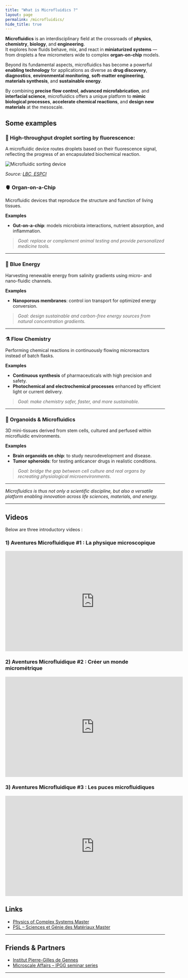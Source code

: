 ```yaml
---
title: "What is Microfluidics ?"
layout: page
permalink: /microfluidics/
hide_title: true
---
```


**Microfluidics** is an interdisciplinary field at the crossroads of **physics**, **chemistry**, **biology**, and **engineering**.  
It explores how fluids behave, mix, and react in **miniaturized systems** — from droplets a few micrometers wide to complex **organ-on-chip** models.  

Beyond its fundamental aspects, microfluidics has become a powerful **enabling technology** for applications as diverse as **drug discovery**, **diagnostics**, **environmental monitoring**, **soft-matter engineering**, **materials synthesis**, and **sustainable energy**.  

By combining **precise flow control**, **advanced microfabrication**, and **interfacial science**, microfluidics offers a unique platform to **mimic biological processes**, **accelerate chemical reactions**, and **design new materials** at the mesoscale.


## Some examples

### 🌈 High-throughput droplet sorting by fluorescence:

 A microfluidic device routes droplets based on their fluorescence signal, reflecting the progress of an encapsulated biochemical reaction.  


![Microfluidic sorting device](https://microfluidics-master.fr/wp-content/uploads/2019/01/lbc-sorting.gif)

*Source: [LBC, ESPCI](http://www.lbc.espci.fr)*

### 🫀 Organ-on-a-Chip
Microfluidic devices that reproduce the structure and function of living tissues.

**Examples**
- **Gut-on-a-chip**: models microbiota interactions, nutrient absorption, and inflammation.  

> *Goal: replace or complement animal testing and provide personalized medicine tools.*

---

### 🌊 Blue Energy
Harvesting renewable energy from salinity gradients using micro- and nano-fluidic channels.

**Examples**
- **Nanoporous membranes**: control ion transport for optimized energy conversion.  

> *Goal: design sustainable and carbon-free energy sources from natural concentration gradients.*

---

### ⚗️ Flow Chemistry
Performing chemical reactions in continuously flowing microreactors instead of batch flasks.

**Examples**
- **Continuous synthesis** of pharmaceuticals with high precision and safety.  
- **Photochemical and electrochemical processes** enhanced by efficient light or current delivery.  

> *Goal: make chemistry safer, faster, and more sustainable.*

---

### 🧫 Organoids & Microfluidics
3D mini-tissues derived from stem cells, cultured and perfused within microfluidic environments.

**Examples**
- **Brain organoids on chip**: to study neurodevelopment and disease.  
- **Tumor spheroids**: for testing anticancer drugs in realistic conditions.  

> *Goal: bridge the gap between cell culture and real organs by recreating physiological microenvironments.*

---

*Microfluidics is thus not only a scientific discipline, but also a versatile platform enabling innovation across life sciences, materials, and energy.*

---

## Videos

Below are three introductory videos : 

### 1) Aventures Microfluidique #1 : La physique microscopique
<iframe width="560" height="315" src="https://www.youtube.com/embed/oPJfXSb5QYw?si=Eo1lcLlTpA8tE805"
title="Aventures Microfluidique #1 : La physique microscopique" frameborder="0" allowfullscreen></iframe>

### 2) Aventures Microfluidique #2 : Créer un monde micrométrique
<iframe width="560" height="315" src="https://www.youtube.com/embed/7mptrk-Pmts?si=nfzwQrLkR8puyvBY"
title="Aventures Microfluidique #2 : Créer un monde micrométrique" frameborder="0" allowfullscreen></iframe>

### 3) Aventures Microfluidique #3 : Les puces microfluidiques
<iframe width="560" height="315" src="https://www.youtube.com/embed/wyWGcL3_d00?si=Mgqs3AjsX5smsE5x"
title="Aventures Microfluidique #3 : Les puces microfluidiques" frameborder="0" allowfullscreen></iframe>

## Links

- [Physics of Complex Systems Master](https://physics-complex-systems.fr)  
- [PSL – Sciences et Génie des Matériaux Master](https://www.psl.eu)

---

## Friends & Partners

- [Institut Pierre-Gilles de Gennes](https://www.institut-pgg.com)  
- [Microscale Affairs – IPGG seminar series](https://microscaleaffairs.wixsite.com)

---